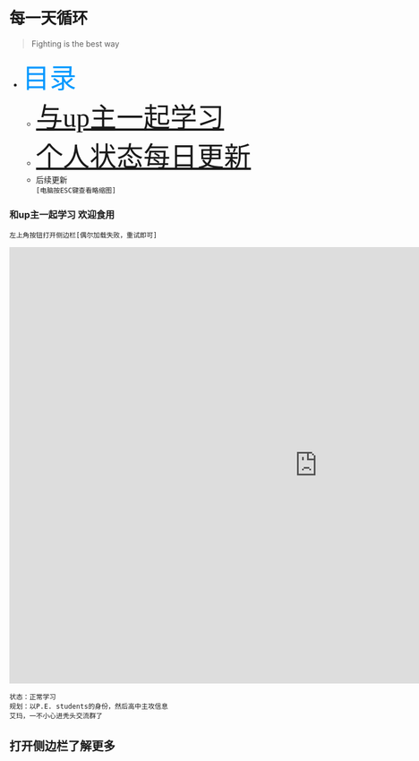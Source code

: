 # 每一天循环
> Fighting is the best way 

<!-- slide -->
+ <font color=#0099ff size=7 face="黑体">目录</font>
    * <font color=#0099ff size=7 face="黑体">[与up主一起学习](https://kai.52yi.vip/#/2/1)</font>
    * <font color=#0099ff size=7 face="黑体">[个人状态每日更新](https://kai.52yi.vip/#/3)</font>
    * 后续更新
</br>`[电脑按ESC键查看略缩图]`
<!-- slide -->
### 和up主一起学习 **欢迎食用**
<!-- slide vertical=true -->
`左上角按钮打开侧边栏[偶尔加载失败，重试即可]`
<iframe 
    width="1100" 
    height="780" 
    src="https://live.bilibili.com/8397302?spm_id_from=333.851.b_62696c695f7265706f72745f6c697665.6"
    scrolling="no" 
    border="0" 
    frameborder="no" 
    framespacing="0" 
    allowfullscreen="false"> 
    </iframe>

<!-- slide -->
```mermaid
状态：正常学习
规划：以P.E. students的身份，然后高中主攻信息
艾玛，一不小心进秃头交流群了

```
<!-- slide vertical=true -->

## 打开侧边栏了解更多

